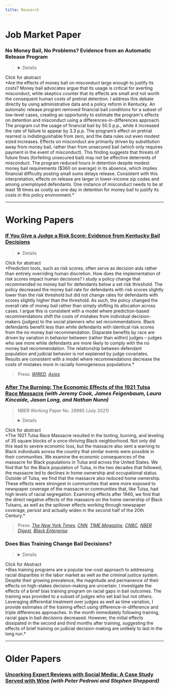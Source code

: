 ```yaml
---
title: Research
---
```


# Job Market Paper 

### No Money Bail, No Problems? Evidence from an Automatic Release Program

> <details>
  <summary>Click for abstract</summary>
  *Are the effects of money bail on misconduct large enough to justify its costs? Money bail advocates argue that its usage is critical for averting misconduct, while skeptics counter that its effects are small and not worth the consequent human costs of pretrial detention. I address this debate directly by using administrative data and a policy reform in Kentucky. An automatic release program removed financial bail conditions for a subset of low-level cases, creating an opportunity to estimate the program's effects on detention and misconduct using a differences-in-differences approach. The program cut the usage of financial bail by 50.5 p.p., while it increased the rate of failure to appear by 3.3 p.p. The program’s effect on pretrial rearrest is indistinguishable from zero, and the data rules out even modest sized increases. Effects on misconduct are primarily driven by substitution away from money bail, rather than from unsecured bail (which only requires payment in the event of misconduct). This finding suggests that threats of future fines (forfeiting unsecured bail) may not be effective deterrents of misconduct. The program reduced hours in detention despite modest money bail requirements ($360 on average) in its absence, which implies financial difficulty posting small sums delays release. Consistent with this interpretation, effects on release are larger in lower-income zip codes and among unemployed defendants. One instance of misconduct needs to be at least 18 times as costly as one day in detention for money bail to justify its costs in this policy environment.*
</details> 

---

# Working Papers

### [If You Give a Judge a Risk Score: Evidence from Kentucky Bail Decisions](https://thelittledataset.com/about_files/albright_judge_score.pdf)

> <details>
  <summary>Click for abstract</summary>
  *Prediction tools, such as risk scores, often serve as decision aids rather than entirely overriding human discretion. How does the implementation of risk scores impact human decisions? I study a policy change that recommended no money bail for defendants below a set risk threshold. The policy decreased the money bail rate for defendants with risk scores slightly lower than the risk threshold but did not change rates for defendants with scores slightly higher than the threshold. As such, the policy changed the overall rate of money bail rather than simply shifting its allocation across cases. I argue this is consistent with a model where prediction-based recommendations shift the costs of mistakes from individual decision-makers (judges) to the social planners who set recommendations. Black defendants benefit less than white defendants with identical risk scores from the no money bail recommendation. Disparate benefits by race are driven by variation in behavior between (rather than within) judges – judges who see more white defendants are more likely to comply with the no money bail recommendation. The relationship between defendant population and judicial behavior is not explained by judge covariates. Results are consistent with a model where recommendations decrease the costs of mistakes more in racially homogeneous populations.* 
  </details> 
  
> Press: *[WIRED](https://www.wired.com/story/algorithms-shouldve-made-courts-more-fair-what-went-wrong/), [Axios](https://www.axios.com/ai-automation-bias-trust-62ee0445-1fda-4143-b3d8-7d7ee8e328f6.html)*

### [After The Burning: The Economic Effects of the 1921 Tulsa Race Massacre](https://www.nber.org/papers/w28985) *(with Jeremy Cook, James Feigenbaum, Laura Kincaide, Jason Long, and Nathan Nunn)*

> NBER Working Paper No. 28985 (July 2021)
> <details>
  <summary>Click for abstract</summary>
  *The 1921 Tulsa Race Massacre resulted in the looting, burning, and leveling of 35 square blocks of a once-thriving Black neighborhood. Not only did this lead to severe economic loss, but the massacre also sent a warning to Black individuals across the country that similar events were possible in their communities. We examine the economic consequences of the massacre for Black populations in Tulsa and across the United States. We find that for the Black population of Tulsa, in the two decades that followed, the massacre led to declines in home ownership and occupational status. Outside of Tulsa, we find that the massacre also reduced home ownership. These effects were strongest in communities that were more exposed to newspaper coverage of the massacre or communities that, like Tulsa, had high levels of racial segregation. Examining effects after 1940, we find that the direct negative effects of the massacre on the home ownership of Black Tulsans, as well as the spillover effects working through newspaper coverage, persist and actually widen in the second half of the 20th Century.* 
  </details>
  
> Press: *[The New York Times](https://www.nytimes.com/2021/05/25/magazine/tulsa-race-massacre-1921-greenwood.html), [CNN](https://www.cnn.com/interactive/2021/05/us/whitewashing-of-america-racism/), [TIME Magazine](https://time.com/6052246/tulsa-race-massacre-generation-impact/), [CNBC](https://www.cnbc.com/2021/05/31/black-wall-street-was-shattered-100-years-ago-how-tulsa-race-massacre-was-covered-up.html), [NBER Digest](https://www.nber.org/digest-202109/estimating-long-term-effects-1921-tulsa-race-massacre), [Black Enterprise](https://www.blackenterprise.com/black-homeownership-is-still-being-affected-by-the-tulsa-race-massacre-and-not-just-in-oklahoma/)*

### Does Bias Training Change Bail Decisions?

> <details>
  <summary>Click for Abstract</summary>
  *Bias training programs are a popular low-cost approach to addressing racial disparities in the labor market as well as the criminal justice system. Despite their growing prevalence, the magnitude and permanence of their effects on high-stakes decision-making are uncertain. I investigate the effects of a brief bias training program on racial gaps in bail outcomes. The training was provided to a subset of judges who set bail but not others. Leveraging differential treatment over judges as well as time variation, I provide estimates of the training effect using difference-in-difference and triple differences approaches. In the month immediately following training, racial gaps in bail decisions decreased. However, the initial effects dissipated in the second and third months after training, suggesting the effects of brief training on judicial decision-making are unlikely to last in the long run.*
</details> 

---

# Older Papers

### [Uncorking Expert Reviews with Social Media: A Case Study Served with Wine](https://web.williams.edu/Economics/wp/UncorkingExpertReviews.pdf) *(with Peter Pedroni and Stephen Sheppard)*